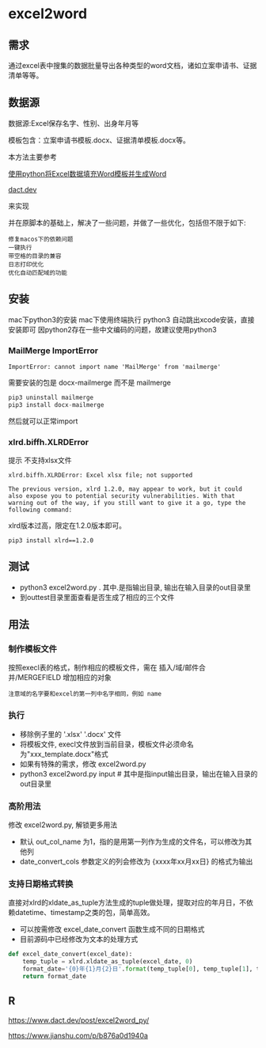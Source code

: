 # excel2word

## 需求
通过excel表中搜集的数据批量导出各种类型的word文档，诸如立案申请书、证据清单等等。

## 数据源
数据源:Excel保存名字、性别、出身年月等

模板包含：立案申请书模板.docx、证据清单模板.docx等。

本方法主要参考 

[使用python将Excel数据填充Word模板并生成Word](https://www.dact.dev/post/excel2word_py/)

[dact.dev](https://www.dact.dev/post/excel2word_py/)

来实现

并在原脚本的基础上，解决了一些问题，并做了一些优化，包括但不限于如下:
```
修复macos下的依赖问题
一键执行
带空格的目录的兼容
日志打印优化
优化自动匹配域的功能
```

## 安装
mac下python3的安装
mac下使用终端执行 python3 自动跳出xcode安装，直接安装即可 因python2存在一些中文编码的问题，故建议使用python3

### MailMerge ImportError
``` shell
ImportError: cannot import name 'MailMerge' from 'mailmerge'
```
需要安装的包是 docx-mailmerge 而不是 mailmerge
``` Python
pip3 uninstall mailmerge
pip3 install docx-mailmerge
```
然后就可以正常import


### xlrd.biffh.XLRDError
提示 不支持xlsx文件
``` shell
xlrd.biffh.XLRDError: Excel xlsx file; not supported
``` 
```  shell
The previous version, xlrd 1.2.0, may appear to work, but it could also expose you to potential security vulnerabilities. With that warning out of the way, if you still want to give it a go, type the following command:
``` 
xlrd版本过高，限定在1.2.0版本即可。

``` 
pip3 install xlrd==1.2.0
``` 

## 测试
+ python3 excel2word.py .   其中.是指输出目录, 输出在输入目录的out目录里
+ 到outtest目录里面查看是否生成了相应的三个文件

## 用法

### 制作模板文件
按照execl表的格式，制作相应的模板文件，需在 插入/域/邮件合并/MERGEFIELD 增加相应的对象
``` 
注意域的名字要和excel的第一列中名字相同，例如 name
``` 
### 执行
+ 移除例子里的 '.xlsx' '.docx' 文件
+ 将模板文件, execl文件放到当前目录，模板文件必须命名为"xxx_template.docx"格式
+ 如果有特殊的需求，修改 excel2word.py
+ python3 excel2word.py input # 其中是指input输出目录，输出在输入目录的out目录里

### 高阶用法
修改 excel2word.py, 解锁更多用法

- 默认 out_col_name 为1，指的是用第一列作为生成的文件名，可以修改为其他列
- date_convert_cols 参数定义的列会修改为 {xxxx年xx月xx日} 的格式为输出


### 支持日期格式转换
直接对xlrd的xldate_as_tuple方法生成的tuple做处理，提取对应的年月日，不依赖datetime、timestamp之类的包，简单高效。

- 可以按需修改 excel_date_convert 函数生成不同的日期格式
- 目前源码中已经修改为文本的处理方式

``` Python
def excel_date_convert(excel_date):
    temp_tuple = xlrd.xldate_as_tuple(excel_date, 0)
    format_date='{0}年{1}月{2}日'.format(temp_tuple[0], temp_tuple[1], temp_tuple[2])
    return format_date
```

## R
https://www.dact.dev/post/excel2word_py/

https://www.jianshu.com/p/b876a0d1940a
